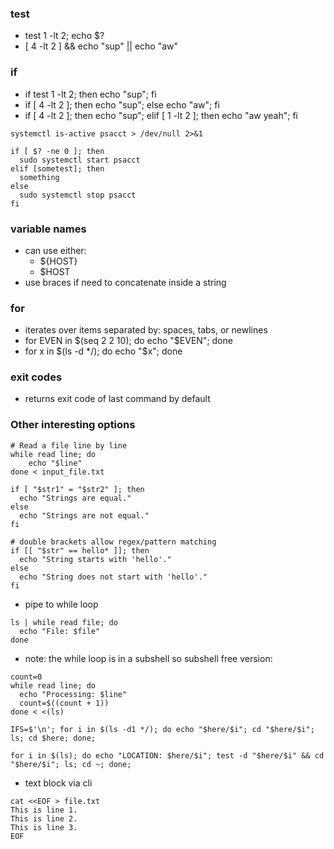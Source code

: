 ### test

* test 1 -lt 2; echo $?
* [ 4 -lt 2 ] && echo "sup" || echo "aw"


### if
* if test 1 -lt 2; then echo "sup"; fi
* if [ 4 -lt 2 ]; then echo "sup"; else  echo "aw"; fi
* if [ 4 -lt 2 ]; then echo "sup"; elif [ 1 -lt 2 ]; then  echo "aw yeah"; fi

```
systemctl is-active psacct > /dev/null 2>&1

if [ $? -ne 0 ]; then
  sudo systemctl start psacct
elif [sometest]; then
  something
else
  sudo systemctl stop psacct
fi
```

### variable names
* can use either:
  * ${HOST}
  * $HOST
* use braces if need to concatenate inside a string

### for
* iterates over items separated by: spaces, tabs, or newlines
* for EVEN in $(seq 2 2 10); do echo "$EVEN"; done
* for x in $(ls -d */); do echo "$x"; done


### exit codes
* returns exit code of last command by default

### Other interesting options
```
# Read a file line by line
while read line; do
    echo "$line"
done < input_file.txt
```

```
if [ "$str1" = "$str2" ]; then
  echo "Strings are equal."
else
  echo "Strings are not equal."
fi

# double brackets allow regex/pattern matching
if [[ "$str" == hello* ]]; then
  echo "String starts with 'hello'."
else
  echo "String does not start with 'hello'."
fi
```

* pipe to while loop
```
ls | while read file; do
  echo "File: $file"
done
```
* note: the while loop is in a subshell so subshell free version:
```
count=0
while read line; do
  echo "Processing: $line"
  count=$((count + 1))
done < <(ls)
```

```
IFS=$'\n'; for i in $(ls -d1 */); do echo "$here/$i"; cd "$here/$i"; ls; cd $here; done;
```

```
for i in $(ls); do echo "LOCATION: $here/$i"; test -d "$here/$i" && cd "$here/$i"; ls; cd ~; done;
```

* text block via cli
```
cat <<EOF > file.txt
This is line 1.
This is line 2.
This is line 3.
EOF
```